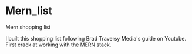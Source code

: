 # Mern_list
Mern shopping list

I built this shopping list following Brad Traversy Media's guide on Youtube. First crack at working with the MERN stack.  
